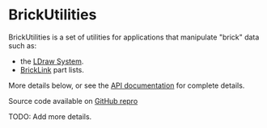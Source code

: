 
# BrickUtilities

BrickUtilities is a set of utilities for applications that manipulate "brick" data such as:
* the [LDraw System](http://ldraw.org).
* [BrickLink](http://bricklink.com) part lists.

More details below, or see the [API documentation](api/index.html) for complete details.

Source code available on [GitHub repro](https://github.com/GaldenStudios/BrickUtilities)

TODO: Add more details.


